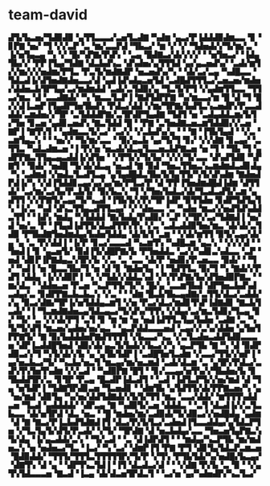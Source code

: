 # team-david 
▟▜▞▙▃▅▞▜▟▉▟▉▝▄▜▜▃▃▃▞▃▅▜▃▟▇▝▚▟▆▝▄▃▞▛▐▟▟▟▉▟▆▃▃▝▊▝▊▛▇▝▅▞▝▜▝▞▞▃▛▝▃▝▆▞▃▃▛▟▝▜▙▃▞▝▆▝▞▝▞▝▜▟▅▟▞▞▜▞▆▞▃▝▐▞▅▜▄▃▄▝▚▝▞▝█▞▚▛▇▞▛▟▚▝▝▃▄▝█▟▇▃▞▟▞▞▞▞▝▝▅▜▅▃▞▝▐▟▄▜▙▞▞▝▛▛▐▜▄▞▜▟▇▝▟▃▙▟▚▃▝▟▚▟▅▞▄▜▜▜▟▝▄▞▄▃▅▟▚▞▝▃▟▞▆▜▞▞▆▞▞▞▅▟▆▞▛▜▃▝▛▃▜▞▆▟▇▟▛▝▅▃▅▟▚▞▚▝▝▟▞▃▞▃▄▝▚▟█▃▃▝▜▟▃▟▐▞▟▜▅▟▇▟▅▃▃▞▟▝▄▟▐▟▚▟▄▃▅▜▟▝▃▟█▟▜▜▜▃▞▃▅▃▅▞▆▟▅▞▟▟▅▃▙▜▛▜▄▞▃▞▆▟▆▟▟▝▃▟▞▃▜▟▉▞▄▝▜▃▜▞▛▜▝▞▄▟▆▜▜▃▃▝▜▜▃▞▆▃▝▟▝▃▃▟▇▟▞▝▚▝▆▃▃▜▃▛▐▝▇▟▜▟▛▛▇▝▚▞▆▃▃▞▆▝█▝▟▝▜▝█▞▞▟▐▃▅▛▐▜▄▟▛▜▅▜▙▟▚▝▛▟▃▞▟▟▝▞▆▞▜▛▇▞▙▟▜▃▚▃▅▟▛▞▛▃▃▟▟▟▞▃▆▟▅▞▞▜▛▝▃▜▟▟▟▛▇▞▃▜▛▟▛▜▄▟▇▝▜▟▜▝▅▝▃▟▄▟▟▃▆▞▙▜▞▜▅▝▊▃▅▝▄▟▊▃▅▟▚▝▇▃▜▟▟▝█▝▝▛▇▝▃▜▅▟▇▃▅▃▆▜▟▟▉▞▞▃▅▝▇▛▐▝▇▜▚▜▝▝▄▟▆▃▃▜▞▃▞▝▃▞▞▝▞▃▙▟▚▞▄▝▝▝▇▝▐▜▙▜▄▟▝▝▞▃▝▃▆▜▄▃▚▝▝▝▅▞▞▝▜▞▆▞▃▃▝▝▉▞▄▃▙▝▄▞▜▞▜▝▊▞▝▞▞▟▇▝▊▃▄▞▝▃▜▜▃▝▚▟▃▟▆▃▅▝▐▝▛▞▅▝▅▃▟▞▟▃▄▜▃▃▅▃▙▛▇▃▅▝▅▝▜▝▝▜▙▝▜▝▄▟▛▛▇▃▜▜▄▃▄▃▟▟▐▞▟▜▅▝▝▞▛▜▞▞▜▞▙▞▝▞▞▞▜▞▃▃▝▟▚▟▜▟▉▝▚▛▇▜▝▝▉▟▞▝▅▟█▝▜▞▟▞▟▃▄▝▅▃▟▝▇▝▉▟▝▜▅▃▜▜▅▃▚▃▆▟▆▟▃▟▊▟▄▝▚▝▃▟▆▟▝▞▅▟▃▜▃▟▜▃▄▝▄▜▄▟█▟▃▜▙▞▙▜▄▜▜▞▚▜▞▟▚▟▆▝▇▟▅▟▛▟▐▞▚▝▞▟▐▜▟▟▊▃▄▞▄▞▄▞▆▞▛▜▃▞▛▝▟▝▛▛▐▜▅▟▆▟█▟▐▟▆▝▟▜▜▟▞▝▃▞▆▞▃▞▙▞▛▃▙▜▞▝▉▞▙▃▚▝▜▝▞▜▅▞▙▟▃▞▟▞▜▃▟▃▟▜▞▃▆▝▄▟▜▜▝▞▞▛▇▜▞▃▄▞▜▞▚▃▟▝▐▜▙▜▞▞▛▞▜▛▐▟▛▝▉▜▜▟▅▝▊▟▛▜▟▜▄▜▚▝▐▞▃▝▚▟▝▟▚▃▜▜▄▃▟▜▜▃▄▞▝▞▝▟▅▃▃▝▃▝▚▟▅▝▆▃▞▞▅▟▜▟▚▟▟▃▜▜▝▝▐▟▚▝▆▟▄▝▚▜▟▟▟▝▇▞▙▟▄▜▚▟▉▞▝▃▛▝▞▜▛▞▃▞▜▟▇▟▐▝▅▞▟▝▅▞▃▝▛▝▐▜▄▟▐▟▜▜▞▟▃▟▜▜▚▜▚▝▞▃▝▃▟▃▟▟▉▜▅▞▆▃▝▟▞▟▞▃▜▟▉▝▛▜▙▟▇▜▅▟▆▟▄▞▙▟▅▜▟▟▄▝▟▞▙▜▝▃▆▝▝▞▟▞▆▜▜▝▉▜▞▃▄▞▟▞▄▝▄▝▃▝▛▞▟▟▐▝▐▞▛▝▊▃▞▃▃▃▟▝▚▃▆▜▚▝▚▟█▃▆▝▄▃▚▝▝▞▞▞▟▝▝▜▅▟▐▝▊▝▄▃▅▜▞▝▉▟▐▜▞▟█▛▇▞▙▝▛▜▅▟▟▃▝▃▞▞▚▟▊▃▚▟▃▃▝▃▛▝▅▟▝▟▊▛▐▛▇▟▄▃▚▜▛▞▙▝▞▃▝▃▝▃▃▝▟▞▛▝▅▟▊▞▛▃▅▃▃▝▉▟▞▝▝▜▞▝▚▟▐▝▅▝█▃▃▜▙▞▜▝▅▝▟▝▊▝▇▟▅▜▄▝▐▝▜▟▜▜▃▝▉▞▜▝▚▝▇▟▞▞▛▟▜▝▟▟▄▝▐▞▞▟▉▛▐▝▚▝▞▜▟▞▞▟▟▃▚▟▝▞▚▜▚▛▇▞▙▞▟▜▅▟▉▛▇▃▝▝▆▞▟▃▝▝▟▟▅▃▅▝▛▃▅▝▚▃▛▜▜▞▜▞▚▝█▞▄▝▃▃▆▜▙▟▝▟▛▜▅▃▙▟▚▟▃▟▄▞▃▝▊▟▛▛▇▃▙▃▙▃▚▝▞▃▝▝▝▟▆▝█▃▙▜▙▃▄▟▇▞▃▜▜▞▟▃▞▃▟▟▞▞▄▝▉▃▞▟▇▞▜▛▐▞▅▜▟▟▄▃▆▜▝▞▅▝▛▃▞▟▃▞▆▟▊▜▚▛▐▟▇▟▊▝▇▃▙▜▃▟▞▝▐▝▜▃▆▟▇▟▅▃▄▜▟▃▄▃▞▜▞▟▚▞▜▜▚▝▞▟▄▞▃▞▆▃▜▟▊▞▜▃▄▝▊▞▝▜▞▝▃▝▞▞▟▞▛▜▝▃▜▝▊▝▆▝▆▝▅▝▅▟▐▟▜▜▃▜▄▞▙▟▅▝▃▟▇▝▃▝▚▜▞▜▞▟▜▝▆▃▅▞▄▟▅▞▅▞▄▃▝▝▄▃▛▟▟▃▃▃▅▟▝▃▄▞▞▃▚▞▟▟▅▝▄▜▅▜▛▛▇▜▞▝▇▝▉▞▙▟▟▟▅▛▇▟▜▜▜▜▝▞▙▃▃▞▚▃▝▞▃▜▃▟▅▃▟▟▜▟▉▃▃▃▅▝▟▛▐▃▟▟█▜▅▟▝▟▉▞▟▞▄▃▜▞▙▟▞▞▙▃▞▞▚▝▄▃▛▜▙▝▇▝▚▝▟▝▉▟▛▟▉▃▞▞▜▝▚▜▞▟▞▞▙▝▄▝▄▜▙▜▟▛▐▝▃▟█▜▅▜▃▟▆▝▞▃▃▞▜▜▞▞▅▛▐▝▄▞▅▃▙▃▞▜▞▝▚▃▙▞▅▃▜▝▆▃▄▞▆▞▅▃▆▟▝▃▟▞▟▃▆▝▃▝▄▜▛▞▛▟▃▞▃▟▚▜▚▜▅▜▚▟▆▝▞▞▃▟▝▝▚▟▉▛▇▝█▜▝▝▊▞▃▃▄▞▅▜▚▞▞▜▙▟▅▞▙▝▊▜▙▟▟▜▛▞▃▝▊▜▛▝▛▃▄▝█▃▟▛▐▟▃▟▜▝▝▃▟▝▐▟▜▃▛▜▞▞▅▞▆▟▝▟▝▜▄▝▅▜▟▛▐▝▜▟▇▜▛▟▊▃▅▝▜▃▅▟▊▝▝▟▆▜▙▝▄▜▟▜▜▞▟▞▛▛▇▃▅▞▚▝▄▝▅▞▆▟▝▟▉▜▄▝▚▞▅▞▟▟▜▟▇▟▞▞▙▜▞▜▜▝▆▃▝▃▃▞▟▟▞▝▆▜▜▜▚▟▟▃▅▝▜▃▟▝▄▟▟▟▟▞▝▟▛▃▄▝▇▝▚▟▉▜▞▃▅▝▟▟▟▃▝▝▃▜▝▟▃▟▐▞▞▃▜▃▙▃▃▝▟▞▅▜▛▟▝▟▃▝▅▃▝▝█▝▆▟▅▞▆▞▃▟▉▟▞▜▞▟▉▃▞▞▅▟█▟▄▝▄▟▆▝▟▝▇▝▇▃▞▛▐▃▙▟▜▟▇▟▐▜▝▟▃▞▛▞▙▜▃▞▃▟▅▟▐▜▃▃▟▟▄▞▄▜▟▃▛▜▅▝▞▜▃▜▄▜▞▟▜▞▛▃▟▞▝▞▜▞▝▜▛▟▇▝▟▝▅▃▙▟▄▞▃▃▝▜▅▃▅▜▄▛▇▃▚▜▞▟▄▝▐▞▄▃▟▟▞▃▚▝▝▜▞▃▟▝▝▃▝▟▐▟▛▟▜▝▝▝▆▟▄▞▚▃▛▜▙▝▆▞▆▟▅▃▚▝▅▝▅▟▅▃▞▜▃▝▐▃▞▝▚▝▃▞▝▟▆▛▐▜▝▛▇▝▛▜▝▟▊▜▄▜▟▃▛▃▆▃▅▝█▟▉▟▟▞▝▜▜▜▞▜▜▜▃▜▜▜▜▜▛▞▜▞▛▝▞▜▚▝▛▜▙▜▟▞▚▞▅▟█▞▙▃▄▞▝▟▇▜▚▝▟▝▄▝▝▟▛▜▚▃▜▟▐▝▐▜▝▟▃▟▃▞▟▝▝▝▞▟▇▝▛▞▙▝▃▝▉▝▝▞▄▜▚▜▟▃▃▃▅▝▇▃▟▝▐▃▄▝▟▞▟▃▅▜▛▟▃▜▝▝▃▞▅▝▄▞▚▟▅▟▛▞▚▃▜▃▞
